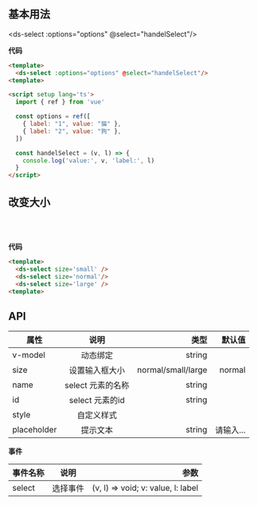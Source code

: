 ## 基本用法

<ds-select :options="options" @select="handelSelect"/>

**代码**

```html
<template>
  <ds-select :options="options" @select="handelSelect"/>
<template>

<script setup lang='ts'>
  import { ref } from 'vue'

  const options = ref([
    { label: "1", value: "猫" },
    { label: "2", value: "狗" },
  ])

  const handelSelect = (v, l) => {
    console.log('value:', v, 'label:', l)
  }
</script>
```

## 改变大小

<ds-select size='small' style='width: 100px;' />

<ds-select style='width: 150px;margin-left: 20px'/>

<ds-select size='large' style='width: 200px;margin-left: 20px' /> <br /><br />

**代码**

```html
<template>
  <ds-select size='small' />
  <ds-select size='normal'/>
  <ds-select size='large' />
<template>
```

## API

| 属性           | 说明           | 类型  | 默认值  |
| ------------- |:-------------:| -----:| -----: |
| v-model       | 动态绑定        | string |   |
| size          | 设置输入框大小    | normal/small/large | normal  |
| name          | select 元素的名称  | string |   |
| id            | select 元素的id  | string |   |
| style         | 自定义样式      |  |   |
| placeholder   | 提示文本        | string | 请输入...  |


**事件**

| 事件名称           | 说明           | 参数  |
| -------------     |:-------------:| -----:|
| select            | 选择事件    | (v, l) => void; v: value, l: label |


<script setup>
  import { ref } from 'vue'
  import DsSelect from './components/Select/index.vue'

  const options = ref([
    { label: "1", value: "猫" },
    { label: "2", value: "狗" },
  ])

  const handelSelect = (v, l) => {
    console.log('value:', v, 'label:', l)
  }
</script>